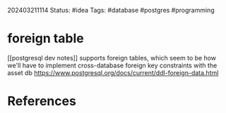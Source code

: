 202403211114
Status: #idea
Tags: #database #postgres #programming 

# foreign table
[[postgresql dev notes]] supports foreign tables, which seem to be how we'll have to implement cross-database foreign key constraints with the asset db
https://www.postgresql.org/docs/current/ddl-foreign-data.html


# References

